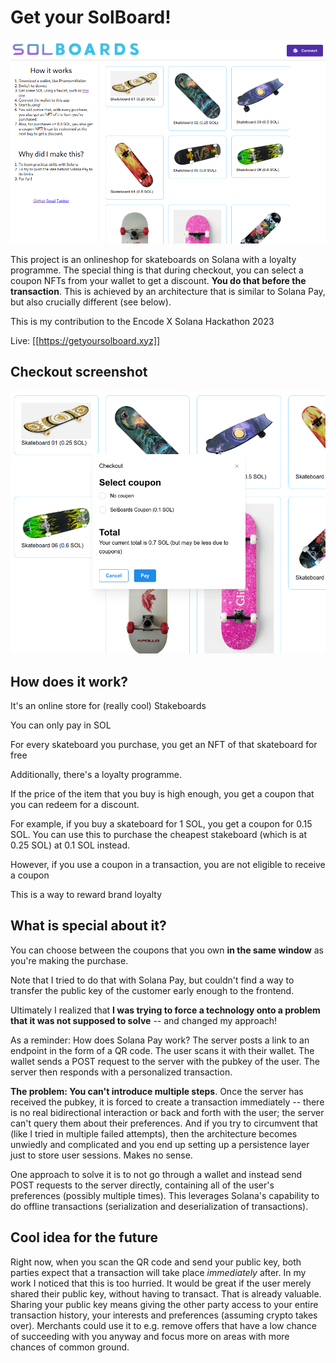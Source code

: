# Get your SolBoard!

![Screen1](/img/screen1.png)

This project is an onlineshop for skateboards on Solana with a loyalty programme. The special thing is that during checkout, you can select a coupon NFTs from your wallet to get a discount. **You do that before the transaction**. This is achieved by an architecture that is similar to Solana Pay, but also crucially different (see below).

This is my contribution to the Encode X Solana Hackathon 2023

Live: [[https://getyoursolboard.xyz]]

## Checkout screenshot

![Screen2](/img/screen2.png)

## How does it work?

It's an online store for (really cool) Stakeboards

You can only pay in SOL

For every skateboard you purchase, you get an NFT of that skateboard for free

Additionally, there's a loyalty programme.

If the price of the item that you buy is high enough, you get a coupon that you can redeem for a discount.

For example, if you buy a skateboard for 1 SOL, you get a coupon for 0.15 SOL. You can use this to purchase the cheapest stakeboard (which is at 0.25 SOL) at 0.1 SOL instead.

However, if you use a coupon in a transaction, you are not eligible to receive a coupon

This is a way to reward brand loyalty

## What is special about it?

You can choose between the coupons that you own **in the same window** as you're making the purchase.

Note that I tried to do that with Solana Pay, but couldn't find a way to transfer the public key of the customer early enough to the frontend.

Ultimately I realized that **I was trying to force a technology onto a problem that it was not supposed to solve** -- and changed my approach!

As a reminder: How does Solana Pay work? The server posts a link to an endpoint in the form of a QR code. The user scans it with their wallet. The wallet sends a POST request to the server with the pubkey of the user. The server then responds with a personalized transaction.

**The problem: You can't introduce multiple steps**. Once the server has received the pubkey, it is forced to create a transaction immediately -- there is no real bidirectional interaction or back and forth with the user; the server can't query them about their preferences. And if you try to circumvent that (like I tried in multiple failed attempts), then the architecture becomes unwiedly and complicated and you end up setting up a persistence layer just to store user sessions. Makes no sense.

One approach to solve it is to not go through a wallet and instead send POST requests to the server directly, containing all of the user's preferences (possibly multiple times). This leverages Solana's capability to do offline transactions (serialization and deserialization of transactions).

## Cool idea for the future

Right now, when you scan the QR code and send your public key, both parties expect that a transaction will take place *immediately* after. In my work I noticed that this is too hurried. It would be great if the user merely shared their public key, without having to transact. That is already valuable. Sharing your public key means giving the other party access to your entire transaction history, your interests and preferences (assuming crypto takes over). Merchants could use it to e.g. remove offers that have a low chance of succeeding with you anyway and focus more on areas with more chances of common ground.
